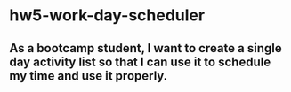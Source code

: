 # hw5-work-day-scheduler
## As a bootcamp student, I want to create a single day activity list so that I can use it to schedule my time and use it properly.
